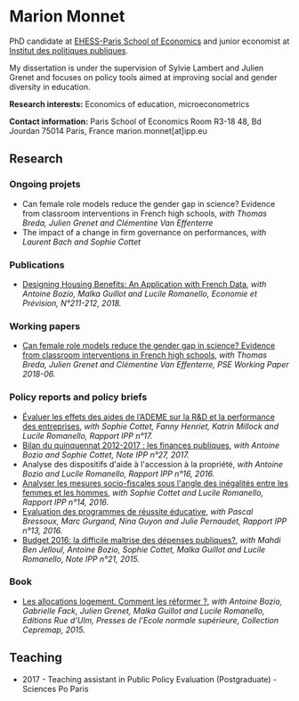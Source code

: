 # Marion Monnet 

PhD candidate at [EHESS-Paris School of Economics](https://www.parisschoolofeconomics.eu/) and junior economist at [Institut des politiques publiques](https://www.ipp.eu/).

My dissertation is under the supervision of Sylvie Lambert and Julien Grenet and focuses on policy tools aimed at improving social and gender diversity in education. 

**Research interests:** Economics of education, microeconometrics

**Contact information:**
Paris School of Economics 
Room R3-18
48, Bd Jourdan
75014 Paris, France
marion.monnet[at]ipp.eu

## Research

### Ongoing projets

- Can female role models reduce the gender gap in science? Evidence from classroom interventions in French high schools, _with Thomas Breda, Julien Grenet and Clémentine Van Effenterre_
- The impact of a change in firm governance on performances, _with Laurent Bach and Sophie Cottet_

### Publications
- [Designing Housing Benefits: An Application with French Data](https://www.cairn.info/revue-economie-et-prevision.htm), _with Antoine Bozio, Malka Guillot and Lucile Romanello, Economie et Prévision, N°211-212, 2018._
### Working papers 
- [Can female role models reduce the gender gap in science? Evidence from classroom interventions in French high schools](https://halshs.archives-ouvertes.fr/halshs-01713068/document), _with Thomas Breda, Julien Grenet and Clémentine Van Effenterre, PSE Working Paper 2018-06._

### Policy reports and policy briefs
- [Évaluer les effets des aides de l’ADEME sur la R&D et la performance des entreprises](https://www.ipp.eu/publication/evaluation-intermediaire-aides-programme-investissement-avenir-ademe/), _with Sophie Cottet, Fanny Henriet, Katrin Millock and Lucile Romanello, Rapport IPP  n°17._
- [Bilan du quinquennat 2012-2017 : les finances publiques](https://www.ipp.eu/publication/n27-bilan-du-quinquennat-2012-2017-les-finances-publiques/), _with Antoine Bozio and Sophie Cottet, Note IPP n°27, 2017._
- Analyse des dispositifs d'aide à l'accession à la propriété, _with Antoine Bozio and Lucile Romanello, Rapport IPP n°16, 2016._
- [Analyser les mesures socio-fiscales sous l'angle des inégalités entre les femmes et les hommes](https://www.ipp.eu/publication/mars-2016-analyser-mesures-socio-fiscales-angle-inegalites-femmes-hommes/), _with Sophie Cottet and Lucile Romanello, Rapport IPP n°14, 2016._
- [Evaluation des programmes de réussite éducative](https://www.ipp.eu/publication/mars-2016-evaluation-programmes-reussite-educative-pre/), _with Pascal Bressoux, Marc Gurgand, Nina Guyon and Julie Pernaudet,  Rapport IPP n°13, 2016._
- [Budget 2016: la difficile maîtrise des dépenses publiques?](https://www.ipp.eu/publication/n21-budget-2016-la-difficile-maitrise-des-depenses-publiques/), _with Mahdi Ben Jelloul, Antoine Bozio, Sophie Cottet, Malka Guillot and Lucile Romanello, Note IPP n°21, 2015._

### Book
- [Les allocations logement. Comment les réformer ?](http://www.cepremap.fr/depot/opus/OPUS38.pdf), _with Antoine Bozio, Gabrielle Fack, Julien Grenet, Malka Guillot and Lucile Romanello, Editions Rue d’Ulm, Presses de l’Ecole normale supérieure, Collection Cepremap, 2015._

## Teaching 
- 2017 - Teaching assistant in Public Policy Evaluation (Postgraduate) - Sciences Po Paris


<!--
layout: post
title:  "Example content"
date:   2016-05-12 22:02:01 -0500
comments: true
categories: jekyll
Morbi ultrices libero imperdiet [lectus](#) dignissim, sit amet bibendum nisl consectetur. Morbi erat purus, pretium at ligula tincidunt, faucibus commodo sem. Etiam vel porttitor est, vitae maximus ligula. Lorem ipsum dolor sit amet, consectetur adipiscing elit. Quisque sapien turpis, cursus non porta ac.
## Lorem
Quisque sodales euismod nibh, gravida venenatis nibh dignissim eget. Morbi gravida enim vel lectus aliquet aliquet.
### Ipsum
Nunc nec aliquam tellus. Etiam faucibus magna nibh, ut fermentum velit consectetur id. Nullam vehicula iaculis tortor, in cursus enim auctor vitae. Duis semper pulvinar justo, at vestibulum dolor. Cras fermentum nibh quis nisl imperdiet ornare. Sed nisi nunc, dictum sit amet gravida in, finibus rhoncus orci. Donec scelerisque commodo turpis ac venenatis.
## Dugem
Nullam vehicula iaculis tortor, in cursus enim auctor vitae. Duis semper pulvinar justo, at vestibulum dolor. Cras fermentum nibh quis nisl imperdiet ornare. Sed nisi nunc, dictum sit amet gravida in, finibus rhoncus orci. Donec scelerisque commodo turpis ac venenatis.
> Nam vitae commodo ex. Nunc vel tellus leo.
### Golem
Quisque sodales euismod nibh, gravida venenatis nibh dignissim eget. Morbi gravida enim vel lectus aliquet aliquet.
* Praesent commodo cursus magna.
* Donec id elit non mi porta gravida at eget metus.
* Nulla vitae elit libero, a pharetra augue.
Cras fermentum nibh quis nisl imperdiet ornare. Sed nisi nunc, dictum sit amet gravida in, finibus rhoncus orci. Donec scelerisque commodo turpis ac venenatis.
1. Vestibulum id ligula porta felis euismod semper.
2. Cum sociis natoque penatibus.
3. Maecenas sed diam eget risus.
![Large example image](http://placehold.it/800x400 "Large example image")
Aenean lacinia bibendum nulla sed consectetur. Lorem ipsum dolor sit amet, consectetur adipiscing elit.
``` javascript
function trigger_alert(){
  alert("Lorem Ipsum dolor sit amet");
}
trigger_alert();
```--->
